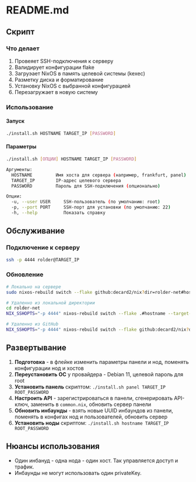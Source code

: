 # README.md

## Скрипт

### Что делает

1. Провеяет SSH-подключения к серверу
2. Валидирует конфигурации flake
3. Загруэает NixOS в память целевой системы (kexec)
4. Разметку диска и форматирование
5. Установку NixOS с выбранной конфигурацией
6. Перезагружает в новую систему

### Использование

#### Запуск

```bash
./install.sh HOSTNAME TARGET_IP [PASSWORD]
```

#### Параметры

```bash
./install.sh [ОПЦИИ] HOSTNAME TARGET_IP [PASSWORD]

Аргументы:
  HOSTNAME         Имя хоста для сервера (например, frankfurt, panel)
  TARGET_IP        IP-адрес целевого сервера
  PASSWORD         Пароль для SSH-подключения (опционально)

Опции:
  -u, --user USER     SSH-пользователь (по умолчанию: root)
  -p, --port PORT     SSH-порт для установки (по умолчанию: 22)
  -h, --help          Показать справку
```

## Обслуживание

### Подключение к серверу

```bash
ssh -p 4444 rolder@TARGET_IP
```

### Обновление

```bash
# Локально на сервере
sudo nixos-rebuild switch --flake github:decard2/nix?dir=rolder-net#hostname

# Удаленно из локальной директории
cd rolder-net
NIX_SSHOPTS="-p 4444" nixos-rebuild switch --flake .#hostname --target-host rolder@TARGET_IP --ask-sudo-password

# Удаленно из GitHub
NIX_SSHOPTS="-p 4444" nixos-rebuild switch --flake github:decard2/nix?dir=rolder-net#hostname --target-host rolder@TARGET_IP --ask-sudo-password
```

## Развертывание

1. **Подготовка** - в флейке изменить параметры панели и нод, поменять конфигурации нод и хостов
2. **Переустановить ОС** у провайдера - Debian 11, целевой пароль для root
3. **Установить панель** скриптом: `./install.sh panel TARGET_IP ROOT_PASSWORD`
4. **Настроить API** - зарегистрироваться в панели, сгенерировать API-ключ, заменить в `common.nix`, обновить сервер панели
5. **Обновить инбаунды** - взять новые UUID инбаундов из панели, поменять в конфигах нод и пользователей, обновить сервер
6. **Установить ноды** скриптом: `./install.sh hostname TARGET_IP ROOT_PASSWORD`

## Нюансы использования

- Один инбануд - одна нода - один хост. Так управляется доступ и трафик.
- Инбаунды не могут использовать один privateKey.
